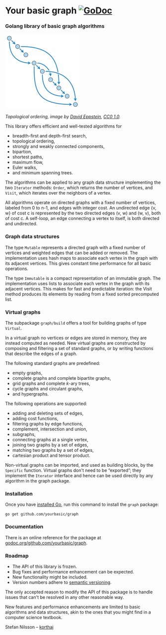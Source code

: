 # Your basic graph [![GoDoc](https://godoc.org/github.com/yourbasic/graph?status.svg)][godoc-graph]

### Golang library of basic graph algorithms

![Topological ordering](top.png)

*Topological ordering, image by [David Eppstein][de], [CC0 1.0][cc010].*

This library offers efficient and well-tested algorithms for

- breadth-first and depth-first search,
- topological ordering,
- strongly and weakly connected components,
- bipartion,
- shortest paths,
- maximum flow,
- Euler walks,
- and minimum spanning trees.

The algorithms can be applied to any graph data structure implementing
the two `Iterator` methods: `Order`, which returns the number of vertices,
and `Visit`, which iterates over the neighbors of a vertex.

All algorithms operate on directed graphs with a fixed number
of vertices, labeled from 0 to n-1, and edges with integer cost.
An undirected edge {v, w} of cost c is represented by the two
directed edges (v, w) and (w, v), both of cost c.
A self-loop, an edge connecting a vertex to itself,
is both directed and undirected.


### Graph data structures

The type `Mutable` represents a directed graph with a fixed number
of vertices and weighted edges that can be added or removed.
The implementation uses hash maps to associate each vertex
in the graph with its adjacent vertices. This gives constant
time performance for all basic operations.

The type `Immutable` is a compact representation of an immutable graph.
The implementation uses lists to associate each vertex in the graph
with its adjacent vertices. This makes for fast and predictable
iteration: the Visit method produces its elements by reading
from a fixed sorted precomputed list.


### Virtual graphs

The subpackage `graph/build` offers a tool for building graphs of type `Virtual`.

In a virtual graph no vertices or edges are stored in memory,
they are instead computed as needed. New virtual graphs are constructed
by composing and filtering a set of standard graphs, or by writing
functions that describe the edges of a graph.

The following standard graphs are predefined:

- empty graphs,
- complete graphs and complete bipartite graphs,
- grid graphs and complete *k*-ary trees,
- cycle graphs and circulant graphs,
- and hypergraphs.

The following operations are supported:

- adding and deleting sets of edges,
- adding cost functions,
- filtering graphs by edge functions,
- complement, intersection and union,
- subgraphs,
- connecting graphs at a single vertex,
- joining two graphs by a set of edges,
- matching two graphs by a set of edges,
- cartesian product and tensor product.

Non-virtual graphs can be imported, and used as building blocks,
by the `Specific` function. Virtual graphs don't need to be “exported‬”;
they implement the `Iterator` interface and hence can be used directly
by any algorithm in the graph package.


### Installation

Once you have [installed Go][golang-install], run this command
to install the `graph` package:

    go get github.com/yourbasic/graph

    
### Documentation

There is an online reference for the package at
[godoc.org/github.com/yourbasic/graph][godoc-graph].


### Roadmap

* The API of this library is frozen.
* Bug fixes and performance enhancement can be expected.
* New functionality might be included.
* Version numbers adhere to [semantic versioning][sv].

The only accepted reason to modify the API of this package is to
handle issues that can't be resolved in any other reasonable way.

New features and performance enhancements are limited to basic
algorithms and data structures, akin to the ones that you might find
in a computer science textbook.

Stefan Nilsson – [korthaj](https://github.com/korthaj)

[godoc-graph]: https://godoc.org/github.com/yourbasic/graph
[golang-install]: http://golang.org/doc/install.html
[cc010]: https://creativecommons.org/publicdomain/zero/1.0/deed.en
[de]: https://commons.wikimedia.org/wiki/User:David_Eppstein
[sv]: http://semver.org/

